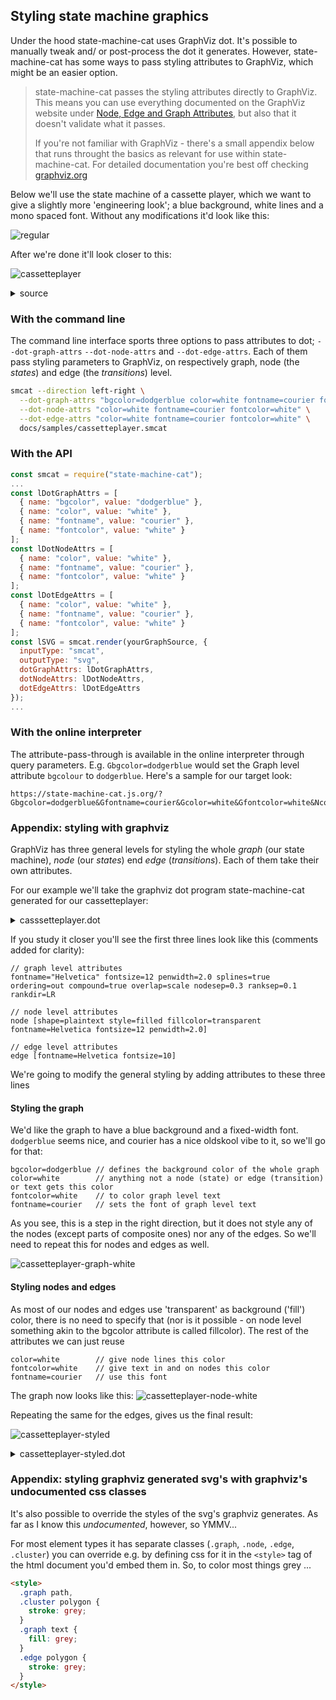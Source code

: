 ## Styling state machine graphics

Under the hood state-machine-cat uses GraphViz dot. It's possible to manually tweak and/ or post-process the dot it generates. However, state-machine-cat has some ways to pass styling attributes to GraphViz, which might be an easier option.

> state-machine-cat passes the styling attributes directly to GraphViz. This means you
> can use everything documented on the GraphViz website under [Node, Edge and Graph Attributes](https://graphviz.gitlab.io/_pages/doc/info/attrs.html), but also that it doesn't
> validate what it passes.
>
> If you're not familiar with GraphViz - there's a small appendix below that runs
> throught the basics as relevant for use within state-machine-cat. For detailed
> documentation you're best off checking [graphviz.org](https://graphviz.org)

Below we'll use the state machine of a cassette player, which we want to give a slightly more 'engineering look'; a blue background, white lines and a mono spaced font. Without any modifications it'd look like this:

![regular](https://user-images.githubusercontent.com/4822597/63228236-758d0a00-c1f0-11e9-9ec8-25a2e6833307.png)

After we're done it'll look closer to this:

![cassetteplayer](https://user-images.githubusercontent.com/4822597/63228244-85a4e980-c1f0-11e9-990e-ee904478783e.png)

<details>
<summary>source</summary>

```smcat
initial,
off,

on {
  stopped, playing, paused;

  stopped => playing : play;
  playing => stopped : stop;
  playing => paused  : pause;
  paused  => playing : pause;
  paused  => stopped : stop;
};

initial => off;
off     => stopped : power;
on      => off     : power;
```

</details>

### With the command line

The command line interface sports three options to pass attributes to dot; `--dot-graph-attrs` `--dot-node-attrs` and `--dot-edge-attrs`. Each of them pass styling parameters to GraphViz, on respectively graph, node (the _states_) and edge (the _transitions_) level.

```sh
smcat --direction left-right \
  --dot-graph-attrs "bgcolor=dodgerblue color=white fontname=courier fontcolor=white" \
  --dot-node-attrs "color=white fontname=courier fontcolor=white" \
  --dot-edge-attrs "color=white fontname=courier fontcolor=white" \
  docs/samples/cassetteplayer.smcat
```

### With the API

```javascript
const smcat = require("state-machine-cat");
...
const lDotGraphAttrs = [
  { name: "bgcolor", value: "dodgerblue" },
  { name: "color", value: "white" },
  { name: "fontname", value: "courier" },
  { name: "fontcolor", value: "white" }
];
const lDotNodeAttrs = [
  { name: "color", value: "white" },
  { name: "fontname", value: "courier" },
  { name: "fontcolor", value: "white" }
];
const lDotEdgeAttrs = [
  { name: "color", value: "white" },
  { name: "fontname", value: "courier" },
  { name: "fontcolor", value: "white" }
];
const lSVG = smcat.render(yourGraphSource, {
  inputType: "smcat",
  outputType: "svg",
  dotGraphAttrs: lDotGraphAttrs,
  dotNodeAttrs: lDotNodeAttrs,
  dotEdgeAttrs: lDotEdgeAttrs
});
...
```

### With the online interpreter

The attribute-pass-through is available in the online interpreter through query parameters. E.g. `Gbgcolor=dodgerblue` would set the Graph level attribute `bgcolour` to `dodgerblue`. Here's a sample for our target look:

```
https://state-machine-cat.js.org/?Gbgcolor=dodgerblue&Gfontname=courier&Gcolor=white&Gfontcolor=white&Ncolor=white&Nfontcolor=white&Nfontname=courier&Ecolor=white&Efontcolor=white&Efontname=courier
```

### Appendix: styling with graphviz

GraphViz has three general levels for styling the whole _graph_ (our state machine), _node_ (our _states_) end _edge_ (_transitions_). Each of them take their own attributes.

For our example we'll take the graphviz dot program state-machine-cat generated for our
cassetteplayer:

<details>
<summary>casssetteplayer.dot</summary>

```graphviz
digraph "state transitions" {
  fontname="Helvetica" fontsize=12 penwidth=2.0 splines=true ordering=out compound=true overlap=scale nodesep=0.3 ranksep=0.1 rankdir=LR
  node [shape=plaintext style=filled fillcolor=transparent fontname=Helvetica fontsize=12 penwidth=2.0]
  edge [fontname=Helvetica fontsize=10]

    "initial" [shape=circle style=filled fillcolor=black fixedsize=true height=0.15 label=""]
    "off" [margin=0 label= <
      <table align="center" cellborder="0" border="2" style="rounded" width="48">
        <tr><td width="48" cellpadding="7">off</td></tr>
      </table>
    >]
    subgraph "cluster_on" {
      label= <
      <table cellborder="0" border="0">
        <tr><td>on</td></tr>
      </table>
      > style=rounded penwidth=2.0
      "on" [shape=point style=invis margin=0 width=0 height=0 fixedsize=true]
        "stopped" [margin=0 label= <
      <table align="center" cellborder="0" border="2" style="rounded" width="48">
        <tr><td width="48" cellpadding="7">stopped</td></tr>
      </table>
    >]
    "playing" [margin=0 label= <
      <table align="center" cellborder="0" border="2" style="rounded" width="48">
        <tr><td width="48" cellpadding="7">playing</td></tr>
      </table>
    >]
    "paused" [margin=0 label= <
      <table align="center" cellborder="0" border="2" style="rounded" width="48">
        <tr><td width="48" cellpadding="7">paused</td></tr>
      </table>
    >]

    }

    "initial" -> "off" [label=" "]
    "off" -> "stopped" [label="power   \l"]
    "on" -> "off" [label="power   \l" ltail="cluster_on"]
    "stopped" -> "playing" [label="play   \l"]
    "playing" -> "stopped" [label="stop   \l"]
    "playing" -> "paused" [label="pause   \l"]
    "paused" -> "playing" [label="pause   \l"]
    "paused" -> "stopped" [label="stop   \l"]
}
```

</details>

If you study it closer you'll see the first three lines look like this (comments added for clarity):

```graphviz
// graph level attributes
fontname="Helvetica" fontsize=12 penwidth=2.0 splines=true ordering=out compound=true overlap=scale nodesep=0.3 ranksep=0.1 rankdir=LR

// node level attributes
node [shape=plaintext style=filled fillcolor=transparent fontname=Helvetica fontsize=12 penwidth=2.0]

// edge level attributes
edge [fontname=Helvetica fontsize=10]
```

We're going to modify the general styling by adding attributes to these three lines

#### Styling the graph

We'd like the graph to have a blue background and a fixed-width font. `dodgerblue`
seems nice, and courier has a nice oldskool vibe to it, so we'll go for that:

```graphviz
bgcolor=dodgerblue // defines the background color of the whole graph
color=white        // anything not a node (state) or edge (transition) or text gets this color
fontcolor=white    // to color graph level text
fontname=courier   // sets the font of graph level text
```

As you see, this is a step in the right direction, but it does not style
any of the nodes (except parts of composite ones) nor any of the edges.
So we'll need to repeat this for nodes and edges as well.

![cassetteplayer-graph-white](https://user-images.githubusercontent.com/4822597/63228599-986ded00-c1f5-11e9-8ca7-a6dd6c4e9f04.png)

#### Styling nodes and edges

As most of our nodes and edges use 'transparent' as background ('fill') color, there
is no need to specify that (nor is it possible - on node level something
akin to the bgcolor attribute is called fillcolor). The rest of the attributes
we can just reuse

```graphviz
color=white        // give node lines this color
fontcolor=white    // give text in and on nodes this color
fontname=courier   // use this font
```

The graph now looks like this:
![cassetteplayer-node-white](https://user-images.githubusercontent.com/4822597/63228603-a885cc80-c1f5-11e9-82f0-d943d7e07c9f.png)

Repeating the same for the edges, gives us the final result:

![cassetteplayer-styled](https://user-images.githubusercontent.com/4822597/63228623-e5ea5a00-c1f5-11e9-95f3-724f0a8acda4.png)

<details>
<summary>cassetteplayer-styled.dot</summary>

```graphviz
digraph "state transitions" {
  fontname="Helvetica" fontsize=12 penwidth=2.0 splines=true ordering=out compound=true overlap=scale nodesep=0.3 ranksep=0.1 rankdir=LR bgcolor=dodgerblue color=white fontname=courier fontcolor=white
  node [shape=plaintext style=filled fillcolor=transparent fontname=Helvetica fontsize=12 penwidth=2.0 color=white fontname=courier fontcolor=white]
  edge [fontname=Helvetica fontsize=10 color=white fontname=courier fontcolor=white]

    "initial" [shape=circle style=filled fillcolor=black fixedsize=true height=0.15 label=""]
    "off" [margin=0 label= <
      <table align="center" cellborder="0" border="2" style="rounded" width="48">
        <tr><td width="48" cellpadding="7">off</td></tr>
      </table>
    >]
    subgraph "cluster_on" {
      label= <
      <table cellborder="0" border="0">
        <tr><td>on</td></tr>
      </table>
      > style=rounded penwidth=2.0
      "on" [shape=point style=invis margin=0 width=0 height=0 fixedsize=true]
        "stopped" [margin=0 label= <
      <table align="center" cellborder="0" border="2" style="rounded" width="48">
        <tr><td width="48" cellpadding="7">stopped</td></tr>
      </table>
    >]
    "playing" [margin=0 label= <
      <table align="center" cellborder="0" border="2" style="rounded" width="48">
        <tr><td width="48" cellpadding="7">playing</td></tr>
      </table>
    >]
    "paused" [margin=0 label= <
      <table align="center" cellborder="0" border="2" style="rounded" width="48">
        <tr><td width="48" cellpadding="7">paused</td></tr>
      </table>
    >]

    }

    "initial" -> "off" [label=" "]
    "off" -> "stopped" [label="power   \l"]
    "on" -> "off" [label="power   \l" ltail="cluster_on"]
    "stopped" -> "playing" [label="play   \l"]
    "playing" -> "stopped" [label="stop   \l"]
    "playing" -> "paused" [label="pause   \l"]
    "paused" -> "playing" [label="pause   \l"]
    "paused" -> "stopped" [label="stop   \l"]
}
```

</details>

### Appendix: styling graphviz generated svg's with graphviz's undocumented css classes

It's also possible to override the styles of the svg's graphviz generates. As far as I know this _undocumented_, however, so YMMV...

For most element types it has separate classes (`.graph`, `.node`, `.edge`, `.cluster`) you can override e.g. by defining css for it in the `<style>` tag of the html document you'd embed them in. So, to color most things grey ...

```html
<style>
  .graph path,
  .cluster polygon {
    stroke: grey;
  }
  .graph text {
    fill: grey;
  }
  .edge polygon {
    stroke: grey;
  }
</style>
```
